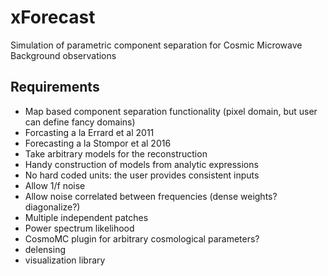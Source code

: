 # xForecast
Simulation of parametric component separation for Cosmic Microwave Background observations

## Requirements
- Map based component separation functionality (pixel domain, but user can define fancy domains)
- Forcasting a la Errard et al 2011
- Forecasting a la Stompor et al 2016
- Take arbitrary models for the reconstruction
- Handy construction of models from analytic expressions
- No hard coded units: the user provides consistent inputs
- Allow 1/f noise
- Allow noise correlated between frequencies (dense weights? diagonalize?)
- Multiple independent patches
- Power spectrum likelihood
- CosmoMC plugin for arbitrary cosmological parameters?
- delensing
- visualization library
